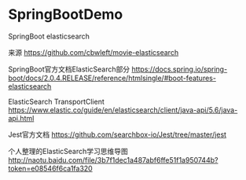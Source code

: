 # SpringBootDemo

SpringBoot elasticsearch

来源 https://github.com/cbwleft/movie-elasticsearch

SpringBoot官方文档ElasticSearch部分 https://docs.spring.io/spring-boot/docs/2.0.4.RELEASE/reference/htmlsingle/#boot-features-elasticsearch

ElasticSearch TransportClient https://www.elastic.co/guide/en/elasticsearch/client/java-api/5.6/java-api.html

Jest官方文档 https://github.com/searchbox-io/Jest/tree/master/jest

个人整理的ElasticSearch学习思维导图 http://naotu.baidu.com/file/3b7f1dec1a487abf6ffe51f1a950744b?token=e08546f6ca1fa320